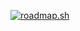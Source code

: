 [![roadmap.sh](https://roadmap.sh/card/wide/6884ab61b349ac40923d39ba?variant=dark&roadmaps=datastructures-and-algorithms%2Cfull-stack%2Cgit-github%2Cnodejs)](https://roadmap.sh)

